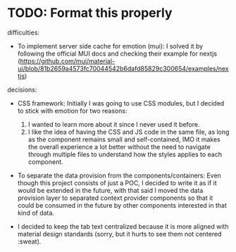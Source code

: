 # TODO: Format this properly

difficulties:
 - To implement server side cache for emotion (mui):
   I solved it by following the official MUI docs and checking their example for nextjs (https://github.com/mui/material-ui/blob/81b2659a4573fc70044542b6dafd85829c300654/examples/nextjs)

decisions:
- CSS framework: Initially I was going to use CSS modules, but I decided to stick with emotion for two reasons:
  1. I wanted to learn more about it since I never used it before.
  2. I like the idea of having the CSS and JS code in the same file, as long as the component remains small and self-contained, IMO it makes the overall experience a lot better without the need to navigate through multiple files to understand how the styles applies to each component.

- To separate the data provision from the components/containers: Even though this project consists of just a POC, I decided to write it as if it would be extended in the future, with that said I moved the data provision layer to separated context provider components so that it could be consumed in the future by other components interested in that kind of data.

- I decided to keep the tab text centralized because it is more aligned with material design standards (sorry, but it hurts to see them not centered :sweat).
